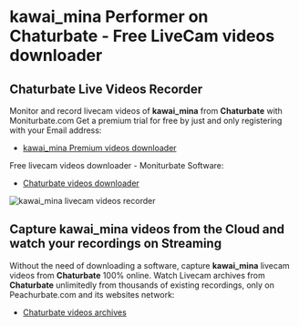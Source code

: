 # kawai_mina Performer on Chaturbate - Free LiveCam videos downloader

## Chaturbate Live Videos Recorder

Monitor and record livecam videos of **kawai_mina** from **Chaturbate** with Moniturbate.com
Get a premium trial for free by just and only registering with your Email address:
* [kawai_mina Premium videos downloader](https://moniturbate.com/request-demo-licence-key.html)

Free livecam videos downloader - Moniturbate Software:
* [Chaturbate videos downloader](https://moniturbate.com/moniturbate-download-software.html)

![kawai_mina livecam videos recorder](https://peachurnet.com/templates/moniturbate-software.png)


## Capture kawai_mina videos from the Cloud and watch your recordings on Streaming

Without the need of downloading a software, capture **kawai_mina** livecam videos from **Chaturbate** 100% online.
Watch Livecam archives from **Chaturbate** unlimitedly from thousands of existing recordings, only on Peachurbate.com and its websites network:
* [Chaturbate videos archives](https://peachurnet.com/)